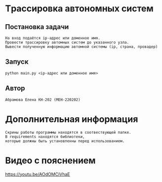 # Tрассировка автономных систем

## Постановка задачи
    На вход подаётся ip-адрес или доменное имя.
    Провести трассировку автомных систем до указанного узла.
    Вывести полученную информацию автомной системы (ip, страна, провадер)

## Запуск
    python main.py <ip-адрес или доменное имя>

## Автор
    Абрамова Елена КН-202 (МЕН-220202)

# Дополнительная информация
    Скрины работы программы находятся в соотвествующей папке.
    В requirements находятся библиотеки, 
    которые должны быть установленны перед использованием.
    
# Видео с пояснением
https://youtu.be/AOdOMCiVhaE